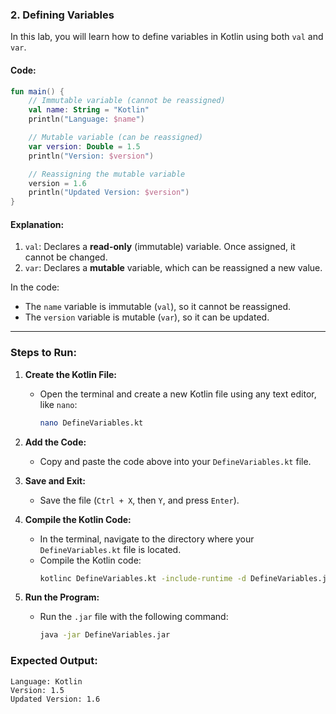 ### **2. Defining Variables**

In this lab, you will learn how to define variables in Kotlin using both `val` and `var`.

#### **Code:**

```kotlin
fun main() {
    // Immutable variable (cannot be reassigned)
    val name: String = "Kotlin"
    println("Language: $name")

    // Mutable variable (can be reassigned)
    var version: Double = 1.5
    println("Version: $version")

    // Reassigning the mutable variable
    version = 1.6
    println("Updated Version: $version")
}
```

#### **Explanation:**
1. `val`: Declares a **read-only** (immutable) variable. Once assigned, it cannot be changed.
2. `var`: Declares a **mutable** variable, which can be reassigned a new value.

In the code:
- The `name` variable is immutable (`val`), so it cannot be reassigned.
- The `version` variable is mutable (`var`), so it can be updated.

---

### **Steps to Run:**

1. **Create the Kotlin File:**
   - Open the terminal and create a new Kotlin file using any text editor, like `nano`:
     ```bash
     nano DefineVariables.kt
     ```

2. **Add the Code:**
   - Copy and paste the code above into your `DefineVariables.kt` file.

3. **Save and Exit:**
   - Save the file (`Ctrl + X`, then `Y`, and press `Enter`).

4. **Compile the Kotlin Code:**
   - In the terminal, navigate to the directory where your `DefineVariables.kt` file is located.
   - Compile the Kotlin code:
     ```bash
     kotlinc DefineVariables.kt -include-runtime -d DefineVariables.jar
     ```

5. **Run the Program:**
   - Run the `.jar` file with the following command:
     ```bash
     java -jar DefineVariables.jar
     ```

### **Expected Output:**
```
Language: Kotlin
Version: 1.5
Updated Version: 1.6
```

